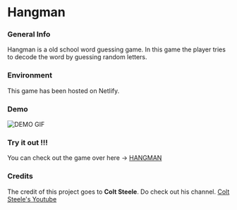 # Hangman

### General Info

Hangman is a old school word guessing game. In this game the player tries to decode the word by guessing random letters.

### Environment

This game has been hosted on Netlify.

### Demo

![DEMO GIF](https://github.com/prithviBytes/hangman/blob/master/hangman%20gif.gif?raw=true)

### Try it out !!!

You can check out the game over here -> <a href="https://hangmannnn.netlify.app/">HANGMAN</a>

### Credits

The credit of this project goes to **Colt Steele**. Do check out his channel. <a href="https://www.youtube.com/channel/UCrqAGUPPMOdo0jfQ6grikZw">Colt Steele's Youtube</a>


